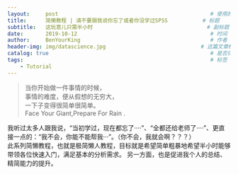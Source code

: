 ```yaml
---
layout:     post                                                # 使用的布局（不需要改）
title:      简懒教程 | 请不要跟我说你忘了或者你没学过SPSS           # 标题 
subtitle:   这玩意儿只需半小时                                    # 副标题
date:       2019-10-12                                          # 时间
author:     BenYourKing                                         # 作者
header-img: img/datascience.jpg                              # 这篇文章标题背景图片
catalog: true                                                   # 是否归档
tags:                                                           # 标签
    - Tutorial
---
```

       
       
> 当你开始做一件事情的时候，         
> 事情的难度，便从假想的无穷大，         
> 一下子变得很简单很简单。          
> Face Your Giant,Prepare For Rain .
          
            

我听过太多人跟我说，“当初学过，现在都忘了····”、“全都还给老师了····”、更直接一点的：“我不会，你能不能帮我···”。（你不会，我就会啊？？？）       
此系列简懒教程，也就是极简懒人教程，目标就是希望简单粗暴地希望半小时能够带领各位快速入门，满足基本的分析需求。
另一方面，也是促进我个人的总结、精简能力的提升。
       












       
       
       

